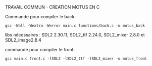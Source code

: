 TRAVAIL COMMUN - CREATION MOTUS EN C

Commande pour compiler le back:

`gcc -Wall -Wextra -Werror main.c functions/back.c -o motus_back`

libs nécessaires : SDL2 2.30.11, SDL2_ttf 2.24.0, SDL2_mixer 2.8.0 et SDL2_image2.8.4

commande pour compiler le front:

`gcc main.c front.c -lSDL2 -lSDL2_ttf -lSDL2_mixer -o motus_front`
